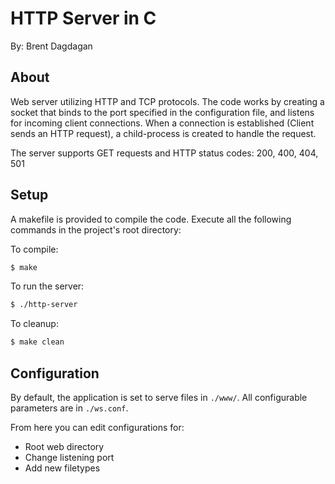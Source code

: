 HTTP Server in C
================
By: Brent Dagdagan 


About
----------------

Web server utilizing HTTP and TCP protocols. The code works by creating a socket that binds to the port specified in the configuration file, and listens for incoming client connections. When a connection is established (Client sends an HTTP request), a child-process is created to handle the request. 

The server supports GET requests and HTTP status codes: 200, 400, 404, 501 

Setup
----------------

A makefile is provided to compile the code. Execute all the following commands in the project's root directory: 

To compile: 

```bash
$ make
```

To run the server: 

```bash
$ ./http-server 
```

To cleanup: 

```bash
$ make clean
```

Configuration
----------------

By default, the application is set to serve files in `./www/`.
All configurable parameters are in `./ws.conf`.

From here you can edit configurations for:  

* Root web directory 
* Change listening port 
* Add new filetypes
